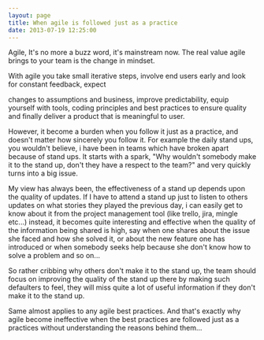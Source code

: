 ```yaml
---
layout: page
title: When agile is followed just as a practice
date: 2013-07-19 12:25:00
---
```


Agile, It's no more a buzz word, it's mainstream now. The real value agile brings to your team is the change in mindset.
<!--rm-->With agile you take small iterative steps, involve end users early and look for constant feedback, expect
changes to assumptions and business, improve predictability, equip yourself with tools, coding principles and best
practices to ensure quality and finally deliver a product that is meaningful to user.

However, it become a burden when you follow it just as a practice, and doesn't matter how sincerely you follow it.
For example the daily stand ups, you wouldn't believe, i have been in teams which have broken apart because of stand ups.
It starts with a spark, "Why wouldn't somebody make it to the stand up, don't they have a respect to the team?" and very
quickly turns into a big issue.

My view has always been, the effectiveness of a stand up depends upon the quality of updates. If I have to attend a
stand up just to listen to others updates on what stories they played the previous day, i can easily get to know about it
from the project management tool (like trello, jira, mingle etc...) instead, it becomes quite interesting and effective when
the quality of the information being shared is high, say when one shares about the issue she faced and how she solved it,
or about the new feature one has introduced or when somebody seeks help because she don't know how to solve a problem and
so on...

So rather cribbing why others don't make it to the stand up, the team should focus on improving the quality of the stand up
there by making such defaulters to feel, they will miss quite a lot of useful information if they don't make it to the
stand up.

Same almost applies to any agile best practices. And that's exactly why agile become ineffective when the best practices
are followed just as a practices without understanding the reasons behind them...


